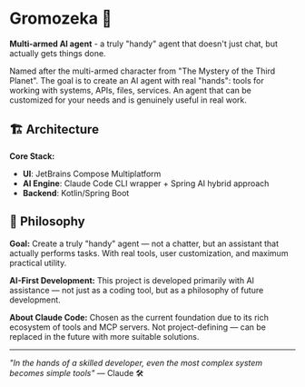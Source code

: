 # Gromozeka 🤖

**Multi-armed AI agent** - a truly "handy" agent that doesn't just chat, but actually gets things done.

Named after the multi-armed character from "The Mystery of the Third Planet". The goal is to create an AI agent with real "hands": tools for working with systems, APIs, files, services. An agent that can be customized for your needs and is genuinely useful in real work.

## 🏗️ Architecture

**Core Stack:**
- **UI**: JetBrains Compose Multiplatform
- **AI Engine**: Claude Code CLI wrapper + Spring AI hybrid approach
- **Backend**: Kotlin/Spring Boot


## 🎯 Philosophy

**Goal:** Create a truly "handy" agent — not a chatter, but an assistant that actually performs tasks. With real tools, user customization, and maximum practical utility.

**AI-First Development:** This project is developed primarily with AI assistance — not just as a coding tool, but as a philosophy of future development.

**About Claude Code:** Chosen as the current foundation due to its rich ecosystem of tools and MCP servers. Not project-defining — can be replaced in the future with more suitable solutions.

---

*"In the hands of a skilled developer, even the most complex system becomes simple tools"* — Claude 🛠️

